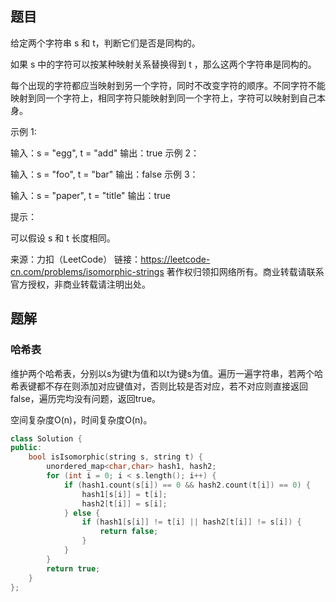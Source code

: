 ## 题目

给定两个字符串 s 和 t，判断它们是否是同构的。

如果 s 中的字符可以按某种映射关系替换得到 t ，那么这两个字符串是同构的。

每个出现的字符都应当映射到另一个字符，同时不改变字符的顺序。不同字符不能映射到同一个字符上，相同字符只能映射到同一个字符上，字符可以映射到自己本身。

 

示例 1:

输入：s = "egg", t = "add"
输出：true
示例 2：

输入：s = "foo", t = "bar"
输出：false
示例 3：

输入：s = "paper", t = "title"
输出：true


提示：

可以假设 s 和 t 长度相同。

来源：力扣（LeetCode）
链接：https://leetcode-cn.com/problems/isomorphic-strings
著作权归领扣网络所有。商业转载请联系官方授权，非商业转载请注明出处。

## 题解

### 哈希表

维护两个哈希表，分别以s为键t为值和以t为键s为值。遍历一遍字符串，若两个哈希表键都不存在则添加对应键值对，否则比较是否对应，若不对应则直接返回false，遍历完均没有问题，返回true。

空间复杂度O(n)，时间复杂度O(n)。

```c++
class Solution {
public:
    bool isIsomorphic(string s, string t) {
        unordered_map<char,char> hash1, hash2;
        for (int i = 0; i < s.length(); i++) {
            if (hash1.count(s[i]) == 0 && hash2.count(t[i]) == 0) {
                hash1[s[i]] = t[i];
                hash2[t[i]] = s[i];
            } else {
                if (hash1[s[i]] != t[i] || hash2[t[i]] != s[i]) {
                    return false;
                }
            }
        }
        return true;
    }
};
```

